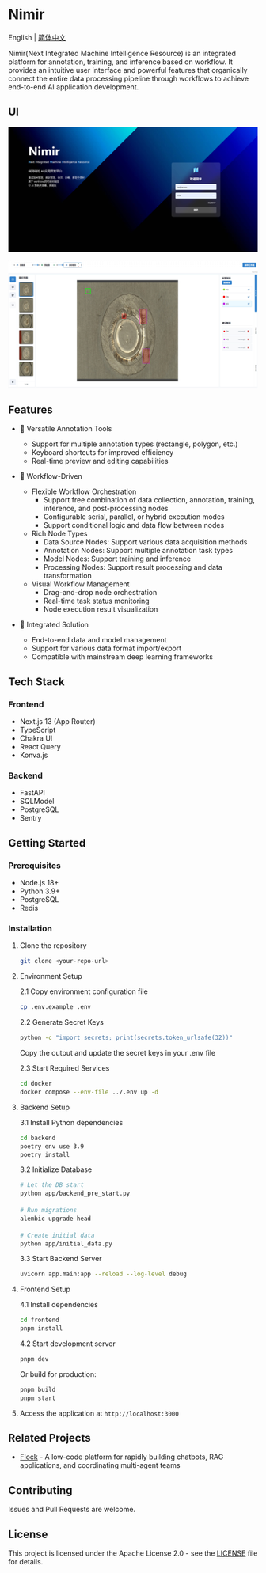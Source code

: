 # Nimir

English | [简体中文](./README.md)

Nimir(Next Integrated Machine Intelligence Resource) is an integrated platform for annotation, training, and inference based on workflow. It provides an intuitive user interface and powerful features that organically connect the entire data processing pipeline through workflows to achieve end-to-end AI application development.

## UI

![alt text](assets/login-nimir.jpg)

![alt text](assets/flow.jpg)

## Features

- 🎯 Versatile Annotation Tools

  - Support for multiple annotation types (rectangle, polygon, etc.)
  - Keyboard shortcuts for improved efficiency
  - Real-time preview and editing capabilities

- 🔄 Workflow-Driven

  - Flexible Workflow Orchestration
    - Support free combination of data collection, annotation, training, inference, and post-processing nodes
    - Configurable serial, parallel, or hybrid execution modes
    - Support conditional logic and data flow between nodes
  - Rich Node Types
    - Data Source Nodes: Support various data acquisition methods
    - Annotation Nodes: Support multiple annotation task types
    - Model Nodes: Support training and inference
    - Processing Nodes: Support result processing and data transformation
  - Visual Workflow Management
    - Drag-and-drop node orchestration
    - Real-time task status monitoring
    - Node execution result visualization

- 🚀 Integrated Solution
  - End-to-end data and model management
  - Support for various data format import/export
  - Compatible with mainstream deep learning frameworks

## Tech Stack

### Frontend

- Next.js 13 (App Router)
- TypeScript
- Chakra UI
- React Query
- Konva.js

### Backend

- FastAPI
- SQLModel
- PostgreSQL
- Sentry

## Getting Started

### Prerequisites

- Node.js 18+
- Python 3.9+
- PostgreSQL
- Redis

### Installation

1. Clone the repository

   ```bash
   git clone <your-repo-url>
   ```

2. Environment Setup

   2.1 Copy environment configuration file

   ```bash
   cp .env.example .env
   ```

   2.2 Generate Secret Keys

   ```bash
   python -c "import secrets; print(secrets.token_urlsafe(32))"
   ```

   Copy the output and update the secret keys in your .env file

   2.3 Start Required Services

   ```bash
   cd docker
   docker compose --env-file ../.env up -d
   ```

3. Backend Setup

   3.1 Install Python dependencies

   ```bash
   cd backend
   poetry env use 3.9
   poetry install
   ```

   3.2 Initialize Database

   ```bash
   # Let the DB start
   python app/backend_pre_start.py

   # Run migrations
   alembic upgrade head

   # Create initial data
   python app/initial_data.py
   ```

   3.3 Start Backend Server

   ```bash
   uvicorn app.main:app --reload --log-level debug
   ```

4. Frontend Setup

   4.1 Install dependencies

   ```bash
   cd frontend
   pnpm install
   ```

   4.2 Start development server

   ```bash
   pnpm dev
   ```

   Or build for production:

   ```bash
   pnpm build
   pnpm start
   ```

5. Access the application at `http://localhost:3000`

## Related Projects

- [Flock](https://github.com/Onelevenvy/flock) - A low-code platform for rapidly building chatbots, RAG applications, and coordinating multi-agent teams

## Contributing

Issues and Pull Requests are welcome.

## License

This project is licensed under the Apache License 2.0 - see the [LICENSE](./LICENSE) file for details.
